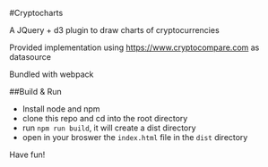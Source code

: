 #Cryptocharts

A JQuery + d3 plugin to draw charts of cryptocurrencies

Provided implementation using https://www.cryptocompare.com as datasource

Bundled with webpack

##Build & Run

* Install node and npm
* clone this repo and cd into the root directory
* run ``npm run build``, it will create a dist directory
* open in your broswer the ``index.html`` file in the ``dist`` directory

Have fun!
